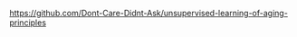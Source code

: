 [https://github.com/Dont-Care-Didnt-Ask/unsupervised-learning-of-aging-principles ](https://github.com/Dont-Care-Didnt-Ask/unsupervised-learning-of-aging-principles)
